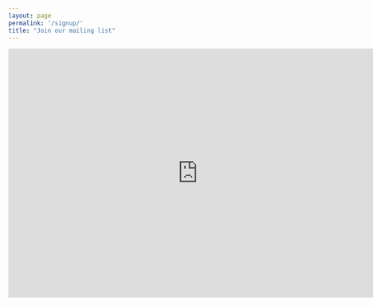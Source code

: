 ```yaml
---
layout: page
permalink: '/signup/'
title: "Join our mailing list"
---
```


<iframe src="https://docs.google.com/forms/d/e/1FAIpQLSfcfRp0qPcMv9smKAsEFhnNagETEu-fpdo-yrfpF_MoF3XsnQ/viewform?embedded=true" width="760" height="500" frameborder="0" marginheight="0" marginwidth="0">Loading...</iframe>
